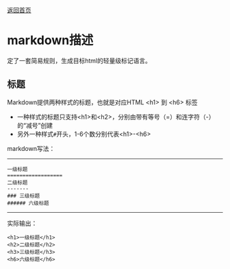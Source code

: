 [返回首页](README.md)


markdown描述
============

定了一套简易规则，生成目标html的轻量级标记语言。

标题
--------

Markdown提供两种样式的标题，也就是对应HTML &lt;h1&gt; 到 &lt;h6&gt; 标签

* 一种样式的标题只支持&lt;h1&gt;和&lt;h2&gt;，分别由带有等号（=）和连字符（-）的“减号”创建
* 另外一种样式`#`开头，1-6个数分别代表&lt;h1&gt;-&lt;h6&gt;

markdown写法：

****
	一级标题
	==================
	二级标题
	-------
	### 三级标题
	###### 六级标题
****
实际输出：

	<h1>一级标题</h1>
	<h2>二级标题</h2>
	<h3>三级标题</h3>
	<h6>六级标题</h6>
	



	
